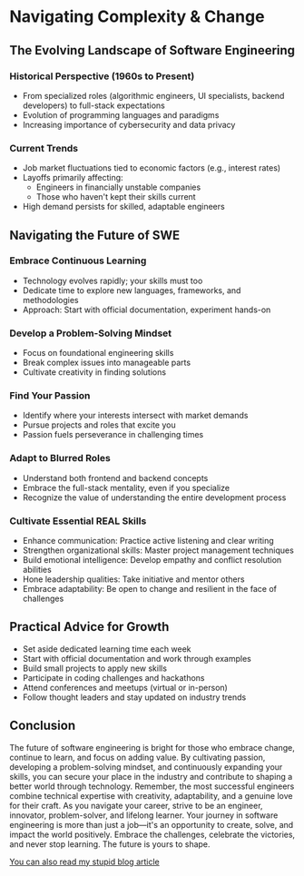 
# Navigating Complexity & Change
## The Evolving Landscape of Software Engineering

### Historical Perspective (1960s to Present)
- From specialized roles (algorithmic engineers, UI specialists, backend developers) to full-stack expectations
- Evolution of programming languages and paradigms
- Increasing importance of cybersecurity and data privacy

### Current Trends
- Job market fluctuations tied to economic factors (e.g., interest rates)
- Layoffs primarily affecting:
  - Engineers in financially unstable companies
  - Those who haven't kept their skills current
- High demand persists for skilled, adaptable engineers

## Navigating the Future of SWE

### Embrace Continuous Learning
- Technology evolves rapidly; your skills must too
- Dedicate time to explore new languages, frameworks, and methodologies
- Approach: Start with official documentation, experiment hands-on

### Develop a Problem-Solving Mindset
- Focus on foundational engineering skills
- Break complex issues into manageable parts
- Cultivate creativity in finding solutions

### Find Your Passion
- Identify where your interests intersect with market demands
- Pursue projects and roles that excite you
- Passion fuels perseverance in challenging times

### Adapt to Blurred Roles
- Understand both frontend and backend concepts
- Embrace the full-stack mentality, even if you specialize
- Recognize the value of understanding the entire development process

### Cultivate Essential REAL Skills
- Enhance communication: Practice active listening and clear writing
- Strengthen organizational skills: Master project management techniques
- Build emotional intelligence: Develop empathy and conflict resolution abilities
- Hone leadership qualities: Take initiative and mentor others
- Embrace adaptability: Be open to change and resilient in the face of challenges

## Practical Advice for Growth

- Set aside dedicated learning time each week
- Start with official documentation and work through examples
- Build small projects to apply new skills
- Participate in coding challenges and hackathons
- Attend conferences and meetups (virtual or in-person)
- Follow thought leaders and stay updated on industry trends

## Conclusion

The future of software engineering is bright for those who embrace change, continue to learn, and focus on adding value. By cultivating passion, developing a problem-solving mindset, and continuously expanding your skills, you can secure your place in the industry and contribute to shaping a better world through technology. Remember, the most successful engineers combine technical expertise with creativity, adaptability, and a genuine love for their craft. As you navigate your career, strive to be an engineer, innovator, problem-solver, and lifelong learner. Your journey in software engineering is more than just a job—it's an opportunity to create, solve, and impact the world positively. Embrace the challenges, celebrate the victories, and never stop learning. The future is yours to shape.

[You can also read my stupid blog article](https://www.davidlbowman.com/navigating-complexity-and-change)